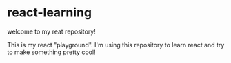 # react-learning

welcome to my reat repository!

This is my react "playground". I'm using this repository to learn react and try to make something pretty cool!

